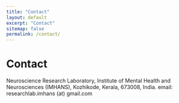 ```yaml
---
title: "Contact"
layout: default
excerpt: "Contact"
sitemap: false
permalink: /contact/
---
```


# Contact

Neuroscience Research Laboratory, 
Institute of Mental Health and Neurosciences (IMHANS), 
Kozhikode, Kerala, 673008, India. 
email: researchlab.imhans (at) gmail.com
